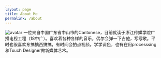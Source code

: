 ```yaml
---
layout: page
title: About Me
permalink: /about
---
```

![avatar](/home/assets/img/keyboard.JPG)
一位来自中国广东省中山市的Cantonese，目前就读于浙江传媒学院广播电视工程（18中广）。喜欢着各种各样的音乐，偶尔会弹一下吉他，写写歌。平时也很喜欢东搞搞西搞搞，有时间会拍点视频，学学调色，也有在用processsing和Touch Designer做新媒体艺术。
